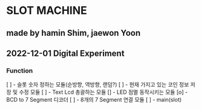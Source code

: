 # SLOT MACHINE

## made by hamin Shim, jaewon Yoon

## 2022-12-01 Digital Experiment

### Function

[ ] - 슬롯 숫자 정하는 모듈(순방향, 역방향, 랜덤?)
[ ] - 현재 가지고 있는 코인 정보 저장 및 수정 모듈
[ ] - Text Lcd 총괄하는 모듈
[] - LED 점멸 동작시키는 모듈
[o] - BCD to 7 Segment 디코더
[ ] - 8개의 7 Segment 연결 모듈
[ ] - main(slot)
